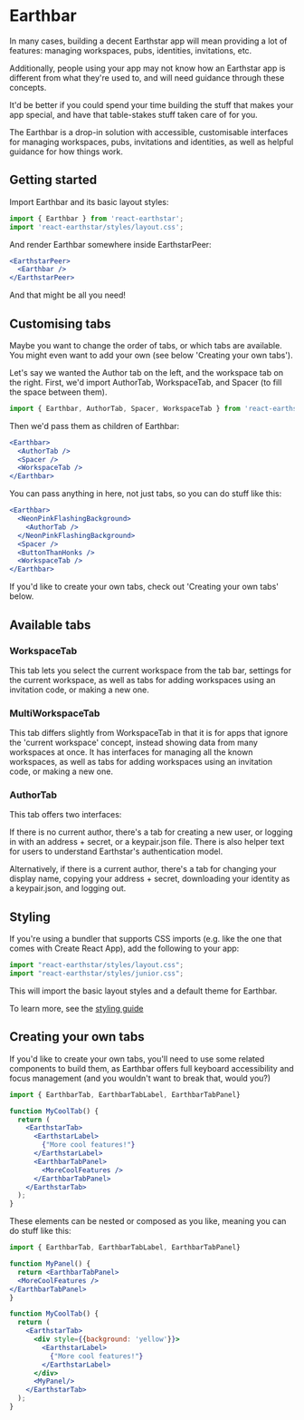 # Earthbar

In many cases, building a decent Earthstar app will mean providing a lot of features: managing workspaces, pubs, identities, invitations, etc.

Additionally, people using your app may not know how an Earthstar app is different from what they're used to, and will need guidance through these concepts.

It'd be better if you could spend your time building the stuff that makes your app special, and have that table-stakes stuff taken care of for you.

The Earthbar is a drop-in solution with accessible, customisable interfaces for managing workspaces, pubs, invitations and identities, as well as helpful guidance for how things work.

## Getting started

Import Earthbar and its basic layout styles:

```js
import { Earthbar } from 'react-earthstar';
import 'react-earthstar/styles/layout.css';
```

And render Earthbar somewhere inside EarthstarPeer:

```jsx
<EarthstarPeer>
  <Earthbar />
</EarthstarPeer>
```

And that might be all you need!

## Customising tabs

Maybe you want to change the order of tabs, or which tabs are available. You might even want to add your own (see below 'Creating your own tabs').

Let's say we wanted the Author tab on the left, and the workspace tab on the right. First, we'd import AuthorTab, WorkspaceTab, and Spacer (to fill the space between them).

```jsx
import { Earthbar, AuthorTab, Spacer, WorkspaceTab } from 'react-earthstar';
```

Then we'd pass them as children of Earthbar:

```jsx
<Earthbar>
  <AuthorTab />
  <Spacer />
  <WorkspaceTab />
</Earthbar>
```

You can pass anything in here, not just tabs, so you can do stuff like this:

```jsx
<Earthbar>
  <NeonPinkFlashingBackground>
    <AuthorTab />
  </NeonPinkFlashingBackground>
  <Spacer />
  <ButtonThanHonks />
  <WorkspaceTab />
</Earthbar>
```

If you'd like to create your own tabs, check out 'Creating your own tabs' below.

## Available tabs

### WorkspaceTab

This tab lets you select the current workspace from the tab bar, settings for the current workspace, as well as tabs for adding workspaces using an invitation code, or making a new one.

### MultiWorkspaceTab

This tab differs slightly from WorkspaceTab in that it is for apps that ignore the 'current workspace' concept, instead showing data from many workspaces at once. It has interfaces for managing all the known workspaces, as well as tabs for adding workspaces using an invitation code, or making a new one.

### AuthorTab

This tab offers two interfaces:

If there is no current author, there's a tab for creating a new user, or logging in with an address + secret, or a keypair.json file. There is also helper text for users to understand Earthstar's authentication model.

Alternatively, if there is a current author, there's a tab for changing your display name, copying your address + secret, downloading your identity as a keypair.json, and logging out.

## Styling

If you're using a bundler that supports CSS imports (e.g. like the one that comes with Create React App), add the following to your app:

```js
import "react-earthstar/styles/layout.css";
import "react-earthstar/styles/junior.css";
```

This will import the basic layout styles and a default theme for Earthbar.

To learn more, see the [styling guide](styling.md)

## Creating your own tabs

If you'd like to create your own tabs, you'll need to use some related components to build them, as Earthbar offers full keyboard accessibility and focus management (and you wouldn't want to break that, would you?)

```jsx
import { EarthbarTab, EarthbarTabLabel, EarthbarTabPanel}

function MyCoolTab() {
  return (
    <EarthstarTab>
      <EarthstarLabel>
        {"More cool features!"}
      </EarthstarLabel>
      <EarthbarTabPanel>
        <MoreCoolFeatures />
      </EarthbarTabPanel>
    </EarthstarTab>
  );
}
```

These elements can be nested or composed as you like, meaning you can do stuff like this:

```jsx
import { EarthbarTab, EarthbarTabLabel, EarthbarTabPanel}

function MyPanel() {
  return <EarthbarTabPanel>
  <MoreCoolFeatures />
</EarthbarTabPanel>
}

function MyCoolTab() {
  return (
    <EarthstarTab>
      <div style={{background: 'yellow'}}>
        <EarthstarLabel>
          {"More cool features!"}
        </EarthstarLabel>
      </div>
      <MyPanel/>
    </EarthstarTab>
  );
}
```
